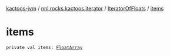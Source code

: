 [kactoos-jvm](../../index.md) / [nnl.rocks.kactoos.iterator](../index.md) / [IteratorOfFloats](index.md) / [items](./items.md)

# items

`private val items: `[`FloatArray`](https://kotlinlang.org/api/latest/jvm/stdlib/kotlin/-float-array/index.html)